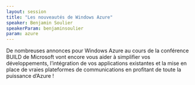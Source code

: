 ```yaml
---
layout: session
title: "Les nouveautés de Windows Azure"
speaker: Benjamin Soulier
speakerParam: benjaminsoulier
param: azure
---
```


De nombreuses annonces pour Windows Azure au cours de la conférence BUILD de Microsoft vont encore vous aider à
simplifier vos développements, l’intégration de vos applications existantes et la mise en place de vraies plateformes
de communications en profitant de toute la puissance d’Azure !